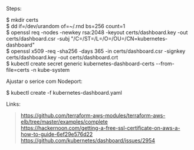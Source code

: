 Steps:

$ mkdir certs
<br>$ dd if=/dev/urandom of=~/.rnd bs=256 count=1
<br>$ openssl req -nodes -newkey rsa:2048 -keyout certs/dashboard.key -out certs/dashboard.csr -subj "/C=/ST=/L=/O=/OU=/CN=kubernetes-dashboard"
<br>$ openssl x509 -req -sha256 -days 365 -in certs/dashboard.csr -signkey certs/dashboard.key -out certs/dashboard.crt
<br>$ kubectl create secret generic kubernetes-dashboard-certs --from-file=certs -n kube-system

Ajustar o serice com Nodeport:

$ kubectl create -f kubernetes-dashboard.yaml

Links:

> https://github.com/terraform-aws-modules/terraform-aws-elb/tree/master/examples/complete <br>
> https://hackernoon.com/getting-a-free-ssl-certificate-on-aws-a-how-to-guide-6ef29e576d22 <br>
> https://github.com/kubernetes/dashboard/issues/2954
